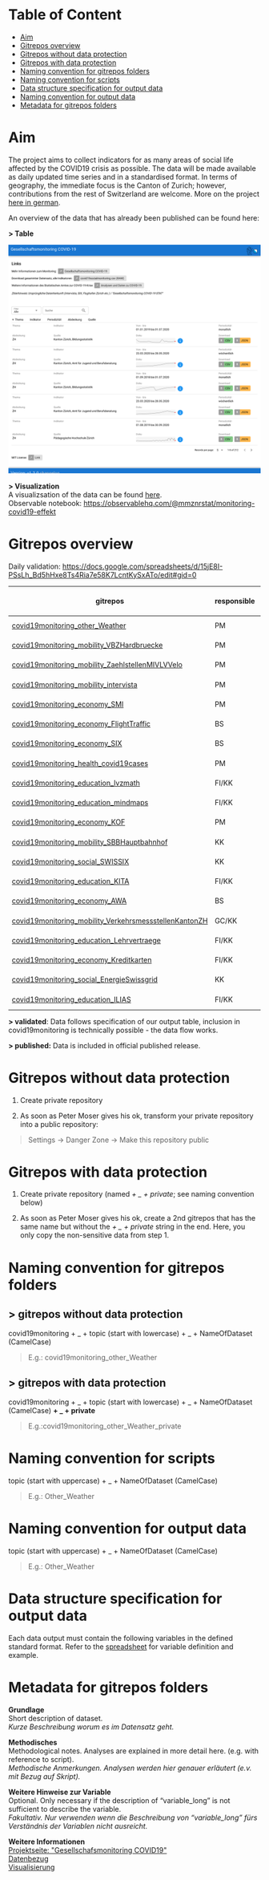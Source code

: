 # Table of Content

- [Aim](https://github.com/statistikZH/covid19monitoring/tree/master#aim) <br>
- [Gitrepos overview](https://github.com/statistikZH/covid19monitoring/tree/master#gitrepos-overview) <br>
- [Gitrepos without data protection](https://github.com/statistikZH/covid19monitoring/tree/master#gitrepos-without-data-protection) <br>
- [Gitrepos with data protection](https://github.com/statistikZH/covid19monitoring/tree/master#gitrepos-with-data-protection) <br>
- [Naming convention for gitrepos folders](https://github.com/statistikZH/covid19monitoring/tree/master#naming-convention-for-gitrepos-folders) <br>
- [Naming convention for scripts](https://github.com/statistikZH/covid19monitoring/tree/master#naming-convention-for-scripts) <br>
- [Data structure specification for output data](https://github.com/statistikZH/covid19monitoring/tree/master#data-structure-specification-for-output-data) <br>
- [Naming convention for output data](https://github.com/statistikZH/covid19monitoring/tree/master#naming-convention-for--output-data) <br>
- [Metadata for gitrepos folders](https://github.com/statistikZH/covid19monitoring/tree/master#metadata-for-gitrepos-folders) <br>

# Aim

The project aims to collect indicators for as many areas of social life affected by the COVID19 crisis as possible. The data will be made available as daily updated time series and in a standardised format. In terms of geography, the immediate focus is the Canton of Zurich; however, contributions from the rest of Switzerland are welcome. More on the project [here in german](https://statistikzh.github.io/covid19monitoring/). <br>

An overview of the data that has already been published can be found here:

**> Table** <br>

[![Dashboard of data updates](https://github.com/statistikZH/covid19monitoring/blob/master/dashboard/dashboard.png "Dashboard of data updates")](https://www.web.statistik.zh.ch/covid19_indikatoren_uebersicht/#/)

**> Visualization** <br>
A visualizsation of the data can be found [here](https://www.web.statistik.zh.ch/cms_vis/covid19_indikatoren/). <br> Observable notebook: https://observablehq.com/@mmznrstat/monitoring-covid19-effekt

# Gitrepos overview

Daily validation: https://docs.google.com/spreadsheets/d/15jE8I-PSsLh_Bd5hHxe8Ts4Ria7e58K7LcntKySxATo/edit#gid=0

| gitrepos  | responsible | validated (conforms to specs) |first published|
| ------------- | ------------- | ------------- | ------------- |
| [covid19monitoring_other_Weather](https://github.com/statistikZH/covid19monitoring_other_Weather)  | PM | 2020-03-24 |2020-03-31|
| [covid19monitoring_mobility_VBZHardbruecke](https://github.com/statistikZH/covid19monitoring_mobility_VBZHardbruecke) | PM | 2020-03-30 |2020-03-31|
| [covid19monitoring_mobility_ZaehlstellenMIVLVVelo](https://github.com/statistikZH/covid19monitoring_mobility_ZaehlstellenMIVLVVelo) | PM | 2020-04-06 |2020-04-07|
| [covid19monitoring_mobility_intervista](https://github.com/statistikZH/covid19monitoring_mobility_intervista)   | PM | 2020-03-25 |2020-03-31|
| [covid19monitoring_economy_SMI](https://github.com/statistikZH/covid19monitoring_economy_SMI)   | PM | 2020-03-26 |2020-03-31|
| [covid19monitoring_economy_FlightTraffic](https://github.com/statistikZH/covid19monitoring_economy_FlightTraffic)   | BS | 2020-03-26 |2020-03-31|
| [covid19monitoring_economy_SIX](https://github.com/statistikZH/covid19monitoring_economy_SIX)   | BS | 2020-03-30 |2020-03-31|
| [covid19monitoring_health_covid19cases](https://github.com/statistikZH/covid19monitoring_health_covid19cases)   | PM | 2020-04-01 |2020-04-02|
| [covid19monitoring_education_lvzmath](https://github.com/bildungsmonitoringZH/covid19_edu_lmvzmath)   | FI/KK | 2020-04-01 |2020-04-05|
| [covid19monitoring_education_mindmaps](https://github.com/bildungsmonitoringZH/covid19_edu_mindsteps)   | FI/KK | 2020-03-30 |2020-03-31|
| [covid19monitoring_economy_KOF](https://github.com/statistikZH/covid19monitoring_economy_KOF)   | PM | 2020-04-02 | 2020-04-02 |
| [covid19monitoring_mobility_SBBHauptbahnhof](https://github.com/statistikZH/covid19monitoring_mobility_SBBHauptbahnhof)  | KK | 2020-04-03 | 2020-04-03 |
| [covid19monitoring_social_SWISSIX](https://github.com/statistikZH/covid19monitoring_social_SWISSIX)  | KK | 2020-04-08 | 2020-04-08 |
| [covid19monitoring_education_KITA](https://bildungsmonitoringzh.github.io/covid19_edu_ajb)  | FI/KK | 2020-04-09 | 2020-04-09 |
| [covid19monitoring_economy_AWA](https://github.com/statistikZH/covid19monitoring_economy_AWA)  | BS | 2020-04-09 | 2020-04-09 |
| [covid19monitoring_mobility_VerkehrsmessstellenKantonZH](https://github.com/statistikZH/covid19monitoring_mobility_VerkehrsmessstellenKantonZH)  | GC/KK | 2020-04-16 | 2020-04-16 |
| [covid19monitoring_education_Lehrvertraege](https://github.com/bildungsmonitoringZH/covid19_edu_bista)  | FI/KK | 2020-04-16 | 2020-04-16 |
| [covid19monitoring_economy_Kreditkarten](https://github.com/statistikZH/covid19monitoring_economy_Kreditkarten)  | FI/KK | 2020-04-20 | 2020-04-20 |
| [covid19monitoring_social_EnergieSwissgrid](https://github.com/statistikZH/covid19monitoring_social_EnergieSwissgrid)  | KK | 2020-04-22 | 2020-04-22 |
| [covid19monitoring_education_ILIAS](https://github.com/bildungsmonitoringZH/covid19_edu_phzh)  | FI/KK | 2020-04-22 | 2020-04-24 |

**> validated**: Data follows specification of our output table, inclusion in covid19monitoring is technically possible - the data flow works.

**> published:** Data is included in official published release.

<!---
# Our github procedure 

![](methodology.jpg)
--->

# Gitrepos without data protection

1. Create private repository <br>

2. As soon as Peter Moser gives his ok, transform your private repository into a public repository: 

> Settings -> Danger Zone -> Make this repository public

# Gitrepos with data protection

1. Create private repository  (named *+ _ + private*; see naming convention below) <br>

2. As soon as Peter Moser gives his ok, create a 2nd gitrepos that has the same name but without the *+ _ + private* string in the end. Here, you only copy the non-sensitive data from step 1. 

# Naming convention for gitrepos folders

## > gitrepos without data protection

covid19monitoring  + _ +   topic (start with lowercase)  + _ +  NameOfDataset (CamelCase)<br>

> E.g.: covid19monitoring_other_Weather

## > gitrepos with data protection

covid19monitoring  + _ +   topic (start with lowercase)  + _ +  NameOfDataset (CamelCase) **+ _ + private** <br>

> E.g.:covid19monitoring_other_Weather_private

# Naming convention for scripts

topic (start with uppercase) + _ +  NameOfDataset (CamelCase) <br>

> E.g.: Other_Weather

# Naming convention for  output data

topic (start with uppercase) + _ + NameOfDataset (CamelCase)

> E.g.: Other_Weather

# Data structure specification for output data

Each data output must contain the following variables in the defined standard format. Refer to the  [spreadsheet](https://docs.google.com/spreadsheets/d/e/2PACX-1vRAXE1Sahd8Gv5wiadUQrmyENCvsBhiCW1c1tGKEuXBtmPRXxvw4F-BmGDdjQcgQp7gz61qt6xw-JSk/pubhtml#) for variable definition and example.

<!---
# Template for GiHub Page

The template for our GitHub Page can be found [here](https://github.com/statistikZH/covid19monitoring/blob/master/Template_GitHubPages.Rmd). This template generates the following [GitHub Pages](https://statistikzh.github.io/covid19monitoring/). 
--->

# Metadata for gitrepos folders

**Grundlage** <br>
Short description of dataset.  <br>
*Kurze Beschreibung worum es im Datensatz geht.*  

**Methodisches** <br>
Methodological notes. Analyses are explained in more detail here. (e.g.  with reference to script).   <br>
*Methodische Anmerkungen. Analysen werden hier genauer erläutert (e.v. mit Bezug auf Skript).*  <br>

**Weitere Hinweise zur Variable**  <br>
Optional. Only necessary if the description of “variable_long” is not sufficient to describe the variable.   <br>
*Fakultativ. Nur verwenden wenn die Beschreibung von “variable_long”  fürs Verständnis der Variablen nicht ausreicht.* <br>

**Weitere Informationen** <br>
[Projektseite: "Gesellschafsmonitoring COVID19"](https://github.com/statistikZH/covid19monitoring) <br>
[Datenbezug](https://www.web.statistik.zh.ch/covid19_indikatoren_uebersicht/#/) <br>
[Visualisierung](https://www.web.statistik.zh.ch/cms_vis/covid19_indikatoren/) <br>


